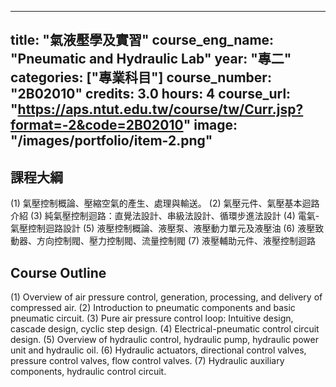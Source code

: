 
---
title: "氣液壓學及實習"
course_eng_name: "Pneumatic and Hydraulic Lab"
year: "專二"
categories: ["專業科目"]
course_number: "2B02010"
credits: 3.0
hours: 4
course_url: "https://aps.ntut.edu.tw/course/tw/Curr.jsp?format=-2&code=2B02010"
image: "/images/portfolio/item-2.png"
---

## 課程大綱

(1)	氣壓控制概論、壓縮空氣的產生、處理與輸送。
(2)	氣壓元件、氣壓基本迴路介紹
(3)	純氣壓控制迴路：直覺法設計、串級法設計、循環步進法設計
(4)	電氣-氣壓控制迴路設計
(5)	液壓控制概論、液壓泵、液壓動力單元及液壓油
(6)	液壓致動器、方向控制閥、壓力控制閥、流量控制閥
(7)    液壓輔助元件、液壓控制迴路

## Course Outline

(1)	Overview of air pressure control, generation, processing, and delivery of compressed air.
(2)	Introduction to pneumatic components and basic pneumatic circuit.
(3)	Pure air pressure control loop: Intuitive design, cascade design, cyclic step design.
(4)	Electrical-pneumatic control circuit design.
(5)	Overview of hydraulic control, hydraulic pump, hydraulic power unit and hydraulic oil.
(6)	Hydraulic actuators, directional control valves, pressure control valves, flow control valves.
(7)	Hydraulic auxiliary components, hydraulic control circuit.

